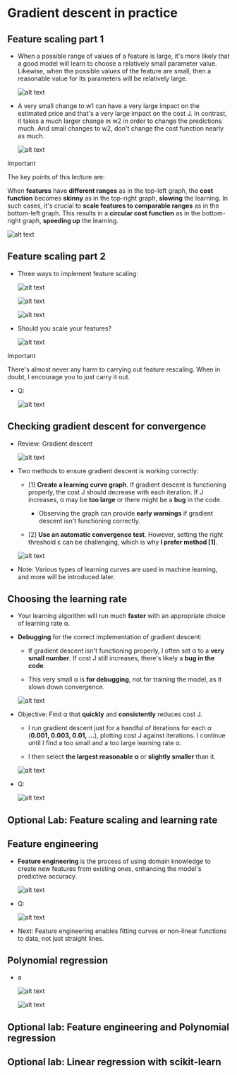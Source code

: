 # Gradient descent in practice

## Feature scaling part 1

- When a possible range of values of a feature is large, it's more likely that a good model will learn to choose a relatively small parameter value. Likewise, when the possible values of the feature are small, then a reasonable value for its parameters will be relatively large.

  ![alt text](resources/notes/01.png)

- A very small change to w1 can have a very large impact on the estimated price and that's a very large impact on the cost J. In contrast, it takes a much larger change in w2 in order to change the predictions much. And small changes to w2, don't change the cost function nearly as much.

  ![alt text](resources/notes/02.png)

> [!IMPORTANT]
>
> The key points of this lecture are:
>
> When **features** have **different ranges** as in the top-left graph, the **cost function** becomes **skinny** as in the top-right graph, **slowing** the learning. In such cases, it's crucial to **scale features to comparable ranges** as in the bottom-left graph. This results in a **circular cost function** as in the bottom-right graph, **speeding up** the learning.
>
> ![alt text](resources/notes/03.png)

## Feature scaling part 2

- Three ways to implement feature scaling:

  ![alt text](resources/notes/04.png)

  ![alt text](resources/notes/05.png)

  ![alt text](resources/notes/06.png)

- Should you scale your features?

  ![alt text](resources/notes/07.png)

> [!IMPORTANT]
>
> There's almost never any harm to carrying out feature rescaling. When in doubt, I encourage you to just carry it out.

- Q:

  ![alt text](resources/questions/01.png)

## Checking gradient descent for convergence

- Review: Gradient descent

  ![alt text](resources/notes/08.png)

- Two methods to ensure gradient descent is working correctly:

  - [1] **Create a learning curve graph**. If gradient descent is functioning properly, the cost J should decrease with each iteration. If J increases, &alpha; may be **too large** or there might be a **bug** in the code.

    - Observing the graph can provide **early warnings** if gradient descent isn't functioning correctly.

  - [2] **Use an automatic convergence test**. However, setting the right threshold &epsilon; can be challenging, which is why **I prefer method [1]**.

  ![alt text](resources/notes/09.png)

- Note: Various types of learning curves are used in machine learning, and more will be introduced later.

## Choosing the learning rate

- Your learning algorithm will run much **faster** with an appropriate choice of learning rate &alpha;.

- **Debugging** for the correct implementation of gradient descent:

  - If gradient descent isn't functioning properly, I often set &alpha; to a **very small number**. If cost J still increases, there's likely a **bug in the code**.

  - This very small &alpha; is **for debugging**, not for training the model, as it slows down convergence.

  ![alt text](resources/notes/10.png)

- Objective: Find &alpha; that **quickly** and **consistently** reduces cost J.

  - I run gradient descent just for a handful of iterations for each &alpha; (**0.001, 0.003, 0.01, ...**), plotting cost J against iterations. I continue until I find a too small and a too large learning rate &alpha;.

  - I then select **the largest reasonable &alpha;** or **slightly smaller** than it.

  ![alt text](resources/notes/11.png)

- Q:

  ![alt text](resources/questions/02.png)

## Optional Lab: Feature scaling and learning rate

## Feature engineering

- **Feature engineering** is the process of using domain knowledge to create new features from existing ones, enhancing the model's predictive accuracy.

  ![alt text](resources/notes/12.png)

- Q:

  ![alt text](resources/questions/03.png)

- Next: Feature engineering enables fitting curves or non-linear functions to data, not just straight lines.

## Polynomial regression

- a

  ![alt text](resources/notes/13.png)

  ![alt text](resources/notes/14.png)

## Optional lab: Feature engineering and Polynomial regression

## Optional lab: Linear regression with scikit-learn
